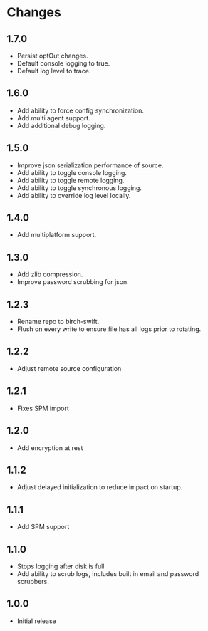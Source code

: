 # Changes

1.7.0
----------
- Persist optOut changes.
- Default console logging to true.
- Default log level to trace.

1.6.0
----------
- Add ability to force config synchronization.
- Add multi agent support.
- Add additional debug logging.

1.5.0
----------
- Improve json serialization performance of source.
- Add ability to toggle console logging.
- Add ability to toggle remote logging.
- Add ability to toggle synchronous logging.
- Add ability to override log level locally.

1.4.0
----------
- Add multiplatform support.

1.3.0
----------
- Add zlib compression.
- Improve password scrubbing for json.

1.2.3
----------
- Rename repo to birch-swift.
- Flush on every write to ensure file has all logs prior to rotating.

1.2.2
----------
- Adjust remote source configuration

1.2.1
----------
- Fixes SPM import

1.2.0
----------
- Add encryption at rest

1.1.2
----------
- Adjust delayed initialization to reduce impact on startup.

1.1.1
----------
- Add SPM support

1.1.0
----------
- Stops logging after disk is full
- Add ability to scrub logs, includes built in email and password scrubbers.

1.0.0
----------
- Initial release
